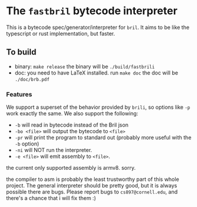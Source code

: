 # The `fastbril` bytecode interpreter

This is a bytecode spec/generator/interpreter for `bril`. It aims to
be like the typescript or rust implementation, but faster.

## To build

+ binary: `make release`
  the binary will be `./build/fastbrili`
+ doc: you need to have LaTeX installed. run `make doc`
  the doc will be `./doc/brb.pdf`



### Features
We support a superset of the behavior provided by `brili`, so options like `-p`
work exactly the same. We also support the following:
 - `-b` will read in bytecode instead of the Bril json
 - `-bo <file>` will output the bytecode to `<file>`
 - `-pr` will print the program to standard out (probably more useful with the
         `-b` option)
 - `-ni` will NOT run the interpreter.
 - `-e <file>` will emit assembly to `<file>`.

the current only supported assembly is armv8. sorry.

the compiler to asm is probably the least trustworthy part of this
whole project. The general interpreter should be pretty good, but it
is always possible there are bugs. Please report bugs to
`cs897@cornell.edu`, and there's a chance that i will fix them :)
